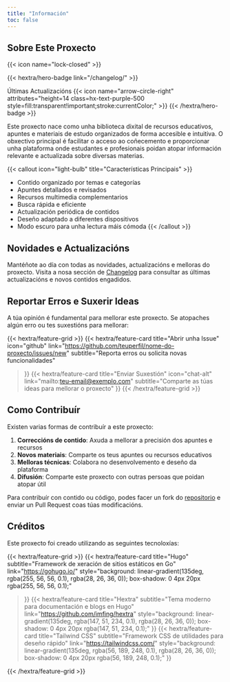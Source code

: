 ```yaml
---
title: "Información"
toc: false
---
```


## Sobre Este Proxecto
{{< icon name="lock-closed" >}}

<div class="hx-mt-8"></div>

{{< hextra/hero-badge link="/changelog/" >}}
  <div class="hx-w-2 hx-h-2 hx-rounded-full hx-bg-primary-400"></div>
  <span>Últimas Actualizacións</span>
  {{< icon name="arrow-circle-right" attributes="height=14 class=hx-text-purple-500 style=fill:transparent!important;stroke:currentColor;" >}}
{{< /hextra/hero-badge >}}

<div class="hx-mt-8"></div>

Este proxecto nace como unha biblioteca dixital de recursos educativos, apuntes e materiais de estudo organizados de forma accesible e intuitiva. O obxectivo principal é facilitar o acceso ao coñecemento e proporcionar unha plataforma onde estudantes e profesionais poidan atopar información relevante e actualizada sobre diversas materias.

<div class="hx-mt-8"></div>

{{< callout icon="light-bulb" title="Características Principais" >}}
- Contido organizado por temas e categorías
- Apuntes detallados e revisados
- Recursos multimedia complementarios
- Busca rápida e eficiente
- Actualización periódica de contidos
- Deseño adaptado a diferentes dispositivos
- Modo escuro para unha lectura máis cómoda
{{< /callout >}}

<div class="hx-mt-12"></div>

## Novidades e Actualizacións

<div class="hx-mt-8"></div>

Mantéñote ao día con todas as novidades, actualizacións e melloras do proxecto. Visita a nosa sección de [Changelog](/changelog) para consultar as últimas actualizacións e novos contidos engadidos.

<div class="hx-mt-12"></div>

## Reportar Erros e Suxerir Ideas

<div class="hx-mt-8"></div>

A túa opinión é fundamental para mellorar este proxecto. Se atopaches algún erro ou tes suxestións para mellorar:

<div class="hx-mt-8"></div>

{{< hextra/feature-grid >}}
  {{< hextra/feature-card
    title="Abrir unha Issue"
    icon="github"
    link="https://github.com/teuperfil/nome-do-proxecto/issues/new"
    subtitle="Reporta erros ou solicita novas funcionalidades"
  >}}
  {{< hextra/feature-card
    title="Enviar Suxestión"
    icon="chat-alt"
    link="mailto:teu-email@exemplo.com"
    subtitle="Comparte as túas ideas para mellorar o proxecto"
  >}}
{{< /hextra/feature-grid >}}

<div class="hx-mt-12"></div>

## Como Contribuír

<div class="hx-mt-8"></div>

Existen varias formas de contribuír a este proxecto:

1. **Correccións de contido**: Axuda a mellorar a precisión dos apuntes e recursos
2. **Novos materiais**: Comparte os teus apuntes ou recursos educativos
3. **Melloras técnicas**: Colabora no desenvolvemento e deseño da plataforma
4. **Difusión**: Comparte este proxecto con outras persoas que poidan atopar útil

<div class="hx-mt-6"></div>

Para contribuír con contido ou código, podes facer un fork do [repositorio](https://github.com/teuperfil/nome-do-proxecto) e enviar un Pull Request coas túas modificacións.

<div class="hx-mt-12"></div>

## Créditos

<div class="hx-mt-8"></div>

Este proxecto foi creado utilizando as seguintes tecnoloxías:

<div class="hx-mt-8"></div>

{{< hextra/feature-grid >}}
  {{< hextra/feature-card
    title="Hugo"
    subtitle="Framework de xeración de sitios estáticos en Go"
    link="https://gohugo.io/"
    style="background: linear-gradient(135deg, rgba(255, 56, 56, 0.1), rgba(28, 26, 36, 0)); box-shadow: 0 4px 20px rgba(255, 56, 56, 0.1);"
  >}}
  {{< hextra/feature-card
    title="Hextra"
    subtitle="Tema moderno para documentación e blogs en Hugo"
    link="https://github.com/imfing/hextra"
    style="background: linear-gradient(135deg, rgba(147, 51, 234, 0.1), rgba(28, 26, 36, 0)); box-shadow: 0 4px 20px rgba(147, 51, 234, 0.1);"
  >}}
  {{< hextra/feature-card
    title="Tailwind CSS"
    subtitle="Framework CSS de utilidades para deseño rápido"
    link="https://tailwindcss.com/"
    style="background: linear-gradient(135deg, rgba(56, 189, 248, 0.1), rgba(28, 26, 36, 0)); box-shadow: 0 4px 20px rgba(56, 189, 248, 0.1);"
  >}}
  <!-- {{< hextra/feature-card
    title="GitHub"
    subtitle="Aloxamento e control de versións do código"
    link="https://github.com/"
    style="background: linear-gradient(135deg, rgba(36, 41, 46, 0.1), rgba(28, 26, 36, 0)); box-shadow: 0 4px 20px rgba(36, 41, 46, 0.1);"
  >}} -->
{{< /hextra/feature-grid >}}


<div class="hx-mt-16"></div>
